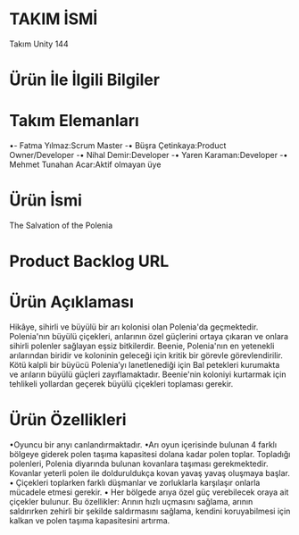 # TAKIM İSMİ
Takım Unity 144
# Ürün İle İlgili Bilgiler
# Takım Elemanları
•- Fatma Yılmaz:Scrum Master
-• Büşra Çetinkaya:Product Owner/Developer
-• Nihal Demir:Developer
-• Yaren Karaman:Developer
-• Mehmet Tunahan Acar:Aktif olmayan üye
# Ürün İsmi
The Salvation of the Polenia
# Product Backlog URL

# Ürün Açıklaması
Hikâye, sihirli ve büyülü bir arı kolonisi olan Polenia'da geçmektedir. Polenia'nın büyülü çiçekleri, arılarının özel güçlerini ortaya çıkaran ve onlara sihirli polenler sağlayan eşsiz bitkilerdir. 
Beenie, Polenia'nın en yetenekli arılarından biridir ve koloninin geleceği için kritik bir görevle görevlendirilir. Kötü kalpli bir büyücü Polenia’yı lanetlenediği için Bal petekleri kurumakta ve arıların büyülü güçleri zayıflamaktadır. Beenie'nin koloniyi kurtarmak için tehlikeli yollardan geçerek büyülü çiçekleri toplaması gerekir.
# Ürün Özellikleri
•Oyuncu bir arıyı canlandırmaktadır.
•Arı oyun içerisinde bulunan 4 farklı bölgeye giderek polen taşıma kapasitesi dolana kadar polen toplar. Topladığı polenleri, Polenia diyarında bulunan kovanlara taşıması gerekmektedir. Kovanlar yeterli polen ile dolduruldukça kovan yavaş yavaş oluşmaya başlar.
• Çiçekleri toplarken farklı düşmanlar ve zorluklarla karşılaşır onlarla mücadele etmesi gerekir.
• Her bölgede arıya özel güç verebilecek oraya ait çiçekler bulunur. Bu özellikler: Arının hızlı uçmasını sağlama, arının saldırırken zehirli bir şekilde saldırmasını sağlama, kendini koruyabilmesi için kalkan ve polen taşıma kapasitesini artırma.
